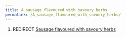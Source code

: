 ```yaml
---
title: A sausage flavoured with savoury herbs
permalink: /A_sausage_flavoured_with_savoury_herbs/
---
```


1.  REDIRECT [Sausage flavoured with savoury
    herbs](Sausage_flavoured_with_savoury_herbs "wikilink")